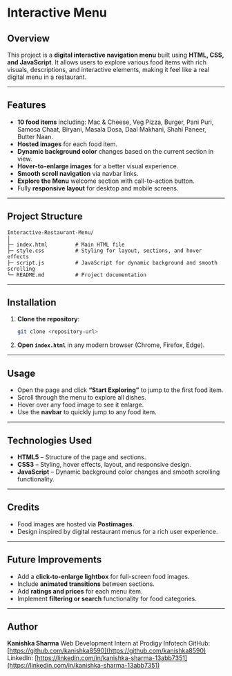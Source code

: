 # Interactive Menu

## Overview

This project is a **digital interactive navigation menu** built using **HTML, CSS, and JavaScript**. It allows users to explore various food items with rich visuals, descriptions, and interactive elements, making it feel like a real digital menu in a restaurant.

---

## Features

* **10 food items** including:
  Mac & Cheese, Veg Pizza, Burger, Pani Puri, Samosa Chaat, Biryani, Masala Dosa, Daal Makhani, Shahi Paneer, Butter Naan.
* **Hosted images** for each food item.
* **Dynamic background color** changes based on the current section in view.
* **Hover-to-enlarge images** for a better visual experience.
* **Smooth scroll navigation** via navbar links.
* **Explore the Menu** welcome section with call-to-action button.
* Fully **responsive layout** for desktop and mobile screens.

---

## Project Structure

```
Interactive-Restaurant-Menu/
│
├─ index.html         # Main HTML file
├─ style.css          # Styling for layout, sections, and hover effects
├─ script.js          # JavaScript for dynamic background and smooth scrolling
└─ README.md          # Project documentation
```

---

## Installation

1. **Clone the repository**:

   ```bash
   git clone <repository-url>
   ```
2. **Open `index.html`** in any modern browser (Chrome, Firefox, Edge).

---

## Usage

* Open the page and click **“Start Exploring”** to jump to the first food item.
* Scroll through the menu to explore all dishes.
* Hover over any food image to see it enlarge.
* Use the **navbar** to quickly jump to any food item.

---

## Technologies Used

* **HTML5** – Structure of the page and sections.
* **CSS3** – Styling, hover effects, layout, and responsive design.
* **JavaScript** – Dynamic background color changes and smooth scrolling functionality.

---

## Credits

* Food images are hosted via **Postimages**.
* Design inspired by digital restaurant menus for a rich user experience.

---

## Future Improvements

* Add a **click-to-enlarge lightbox** for full-screen food images.
* Include **animated transitions** between sections.
* Add **ratings and prices** for each menu item.
* Implement **filtering or search** functionality for food categories.

---

## Author

**Kanishka Sharma**
Web Development Intern at Prodigy Infotech
GitHub: [https://github.com/kanishka8590](https://github.com/kanishka8590)
LinkedIn: [https://linkedin.com/in/kanishka-sharma-13abb7351](https://linkedin.com/in/kanishka-sharma-13abb7351)
